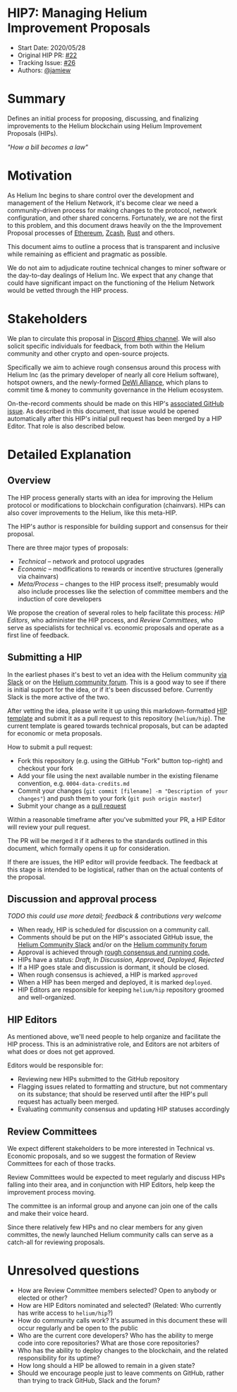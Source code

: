 # HIP7: Managing Helium Improvement Proposals

- Start Date: 2020/05/28 
- Original HIP PR: [#22](https://github.com/helium/HIP/pull/22)
- Tracking Issue: [#26](https://github.com/helium/HIP/issues/26)
- Authors: [@jamiew](https://github.com/jamiew)


# Summary
[summary]: #summary

Defines an initial process for proposing, discussing, and finalizing improvements to the Helium blockchain using Helium Improvement Proposals (HIPs).

_"How a bill becomes a law"_


# Motivation
[motivation]: #motivation

As Helium Inc begins to share control over the development and management of the Helium Network, it's become clear we need a community-driven process for making changes to the protocol, network configuration, and other shared concerns. Fortunately, we are not the first to this problem, and this document draws heavily on the the Improvement Proposal processes of [Ethereum](https://github.com/ethereum/EIPs/blob/master/EIPS/eip-1.md), [Zcash](https://github.com/zcash/zips/blob/master/zip-0000.rst), [Rust](https://github.com/rust-lang/rfcs) and others.

This document aims to outline a process that is transparent and inclusive while remaining as efficient and pragmatic as possible.

We do not aim to adjudicate routine technical changes to miner software or the day-to-day dealings of Helium Inc. We expect that any change that could have significant impact on the functioning of the Helium Network would be vetted through the HIP process.

# Stakeholders
[stakeholders]: #stakeholders

We plan to circulate this proposal in [Discord #hips channel](https://discord.gg/helium). We will also solicit specific individuals for feedback, from both within the Helium community and other crypto and open-source projects.

Specifically we aim to achieve rough consensus around this process with Helium Inc (as the primary developer of nearly all core Helium software), hotspot owners, and the newly-formed [DeWi Alliance](https://dewi.org), which plans to commit time & money to community governance in the Helium ecosystem.

On-the-record comments should be made on this HIP's [associated GitHub issue](TODO). As described in this document, that issue would be opened automatically after this HIP's initial pull request has been merged by a HIP Editor. That role is also described below.


# Detailed Explanation
[detailed-explanation]: #detailed-explanation

## Overview

The HIP process generally starts with an idea for improving the Helium protocol or modifications to blockchain configuration (chainvars). HIPs can also cover improvements to the Helium, like this meta-HIP. 

The HIP's author is responsible for building support and consensus for their proposal.

There are three major types of proposals:

* *Technical* – network and protocol upgrades
* *Economic* – modifications to rewards or incentive structures (generally via chainvars)
* *Meta/Process* – changes to the HIP process itself; presumably would also include processes like the selection of committee members and the induction of core developers

We propose the creation of several roles to help facilitate this process: *HIP Editors*, who administer the HIP process, and *Review Committees*, who serve as specialists for technical vs. economic proposals and operate as a first line of feedback.

## Submitting a HIP

In the earliest phases it's best to vet an idea with the Helium community [via Slack](https://TODO.slack.link) or on the [Helium community forum](https://community.helium.com). This is a good way to see if there is initial support for the idea, or if it's been discussed before. Currently Slack is the more active of the two. 

After vetting the idea, please write it up using this markdown-formatted [HIP template](https://github.com/helium/HIP/blob/master/0000-template.md) and submit it as a pull request to this repository (`helium/hip`). The current template is geared towards technical proposals, but can be adapted for economic or meta proposals.

How to submit a pull request:

* Fork this repository (e.g. using the GitHub "Fork" button top-right) and checkout your fork
* Add your file using the next available number in the existing filename convention, e.g. `0004-data-credits.md`
* Commit your changes (`git commit [filename] -m "Description of your changes"`) and push them to your fork (`git push origin master`)
* Submit your change as a [pull request](https://github.com/helium/hip/pulls)

Within a reasonable timeframe after you've submitted your PR, a HIP Editor will review your pull request. 

The PR will be merged it if it adheres to the standards outlined in this document, which formally opens it up for consideration. 

If there are issues, the HIP editor will provide feedback. The feedback at this stage is intended to be logistical, rather than on the actual contents of the proposal.

## Discussion and approval process

_TODO this could use more detail; feedback & contributions very welcome_

- When ready, HIP is scheduled for discussion on a community call.
- Comments should be put on the HIP's associated GitHub issue, the [Helium Community Slack](https://chat.helium.com) and/or on the [Helium community forum](https://community.helium.com)
- Approval is achieved through [rough consensus and running code.](https://en.wikipedia.org/wiki/Rough_consensus)
- HIPs have a status: *Draft, In Discussion, Approved, Deployed, Rejected*
- If a HIP goes stale and discussion is dormant, it should be closed.
- When rough consensus is achieved, a HIP is marked `approved`
- When a HIP has been merged and deployed, it is marked `deployed`.
- HIP Editors are responsible for keeping `helium/hip` repository groomed and well-organized.

## HIP Editors

As mentioned above, we'll need people to help organize and facilitate the HIP process. This is an administrative role, and Editors are not arbiters of what does or does not get approved.

Editors would be responsible for: 

* Reviewing new HIPs submitted to the GitHub repository
* Flagging issues related to formatting and structure, but not commentary on its substance; that should be reserved until after the HIP's pull request has actually been merged.
* Evaluating community consensus and updating HIP statuses accordingly

## Review Committees

We expect different stakeholders to be more interested in Technical vs. Economic proposals, and so we suggest the formation of Review Committees for each of those tracks. 

Review Committees would be expected to meet regularly and discuss HIPs falling into their area, and in conjunction with HIP Editors, help keep the improvement process moving.

The committee is an informal group and anyone can join one of the calls and make their voice heard.

Since there relatively few HIPs and no clear members for any given committes, the newly launched Helium community calls can serve as a catch-all for reviewing proposals.


# Unresolved questions

* How are Review Committee members selected? Open to anybody or elected or other?
* How are HIP Editors nominated and selected? (Related: Who currently has write access to `helium/hip`?)
* How do community calls work? It's assumed in this document these will occur regularly and be open to the public
* Who are the current core developers? Who has the ability to merge code into core repositories? What are those core repositories?
* Who has the ability to deploy changes to the blockchain, and the related responsibility for its uptime?
* How long should a HIP be allowed to remain in a given state?
* Should we encourage people just to leave comments on GitHub, rather than trying to track GitHub, Slack and the forum?

